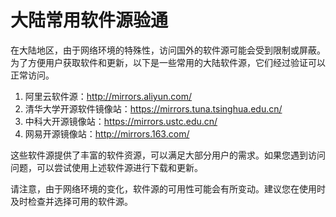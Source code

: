 # 大陆常用软件源验通

在大陆地区，由于网络环境的特殊性，访问国外的软件源可能会受到限制或屏蔽。为了方便用户获取软件和更新，以下是一些常用的大陆软件源，它们经过验证可以正常访问。

1. 阿里云软件源：http://mirrors.aliyun.com/
2. 清华大学开源软件镜像站：https://mirrors.tuna.tsinghua.edu.cn/
3. 中科大开源镜像站：https://mirrors.ustc.edu.cn/
4. 网易开源镜像站：http://mirrors.163.com/

这些软件源提供了丰富的软件资源，可以满足大部分用户的需求。如果您遇到访问问题，可以尝试使用上述软件源进行下载和更新。

请注意，由于网络环境的变化，软件源的可用性可能会有所变动。建议您在使用时及时检查并选择可用的软件源。